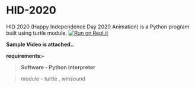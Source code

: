 # HID-2020
HID 2020 (Happy Independence Day 2020 Animation)  is a Python program  built using turtle module.
[![Run on Repl.it](https://repl.it/badge/github/arwazkhan189/HID-2020)](https://repl.it/github/arwazkhan189/HID-2020) 

**Sample Video is attached..**

**requirements:-**

>**Software -  Python interpreter**

> module -  turtle , winsound
